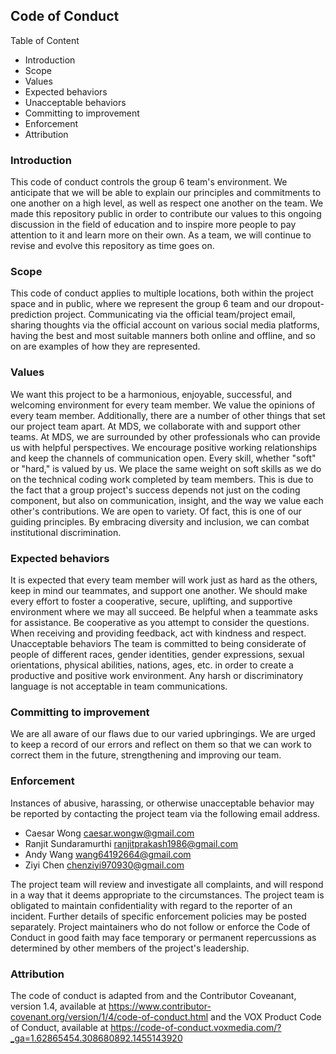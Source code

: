 ## Code of Conduct

Table of Content

* Introduction
* Scope
* Values
* Expected behaviors
* Unacceptable behaviors
* Committing to improvement
* Enforcement
* Attribution



### Introduction

This code of conduct controls the group 6 team's environment. 
We anticipate that we will be able to explain our principles and commitments to one another on a high level, as well as respect one another on the team. We made this repository public in order to contribute our values to this ongoing discussion in the field of education and to inspire more people to pay attention to it and learn more on their own. As a team, we will continue to revise and evolve this repository as time goes on.

### Scope
This code of conduct applies to multiple locations, both within the project space and in public, where we represent the group 6 team and our dropout-prediction project. Communicating via the official team/project email, sharing thoughts via the official account on various social media platforms, having the best and most suitable manners both online and offline, and so on are examples of how they are represented.

### Values
We want this project to be a harmonious, enjoyable, successful, and welcoming environment for every team member. We value the opinions of every team member. Additionally, there are a number of other things that set our project team apart.
At MDS, we collaborate with and support other teams. At MDS, we are surrounded by other professionals who can provide us with helpful perspectives. We encourage positive working relationships and keep the channels of communication open.
Every skill, whether "soft" or "hard," is valued by us. We place the same weight on soft skills as we do on the technical coding work completed by team members. This is due to the fact that a group project's success depends not just on the coding component, but also on communication, insight, and the way we value each other's contributions. 
We are open to variety. Of fact, this is one of our guiding principles. By embracing diversity and inclusion, we can combat institutional discrimination.


### Expected behaviors
It is expected that every team member will work just as hard as the others, keep in mind our teammates, and support one another. We should make every effort to foster a cooperative, secure, uplifting, and supportive environment where we may all succeed.
Be helpful when a teammate asks for assistance.
Be cooperative as you attempt to consider the questions.
When receiving and providing feedback, act with kindness and respect.
Unacceptable behaviors
The team is committed to being considerate of people of different races, gender identities, gender expressions, sexual orientations, physical abilities, nations, ages, etc. in order to create a productive and positive work environment. Any harsh or discriminatory language is not acceptable in team communications.



### Committing to improvement
We are all aware of our flaws due to our varied upbringings. We are urged to keep a record of our errors and reflect on them so that we can work to correct them in the future, strengthening and improving our team.

### Enforcement
Instances of abusive, harassing, or otherwise unacceptable behavior may be reported by contacting the project team via the following email address.
* Caesar Wong caesar.wongw@gmail.com
* Ranjit Sundaramurthi ranjitprakash1986@gmail.com
* Andy Wang wang64192664@gmail.com
* Ziyi Chen chenziyi970930@gmail.com

The project team will review and investigate all complaints, and will respond in a way that it deems appropriate to the circumstances. The project team is obligated to maintain confidentiality with regard to the reporter of an incident. Further details of specific enforcement policies may be posted separately.
Project maintainers who do not follow or enforce the Code of Conduct in good faith may face temporary or permanent repercussions as determined by other members of the project's leadership.

### Attribution
The code of conduct is adapted from and the Contributor Coveanant, version 1.4, available at https://www.contributor-covenant.org/version/1/4/code-of-conduct.html and the VOX Product Code of Conduct, available at https://code-of-conduct.voxmedia.com/?_ga=1.62865454.308680892.1455143920